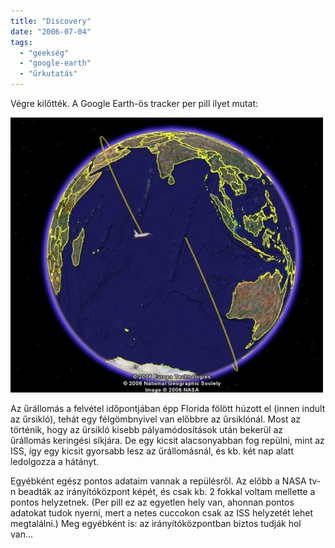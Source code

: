```yaml
---
title: "Discovery"
date: "2006-07-04"
tags: 
  - "geekség"
  - "google-earth"
  - "űrkutatás"
---
```


Végre kilőtték. A Google Earth-ös tracker per pill ilyet mutat:

![shuttle](images/shuttle-500x440.jpg)

Az űrállomás a felvétel időpontjában épp Florida fölött húzott el (innen indult az űrsikló), tehát egy félgömbnyivel van előbbre az űrsiklónál. Most az történik, hogy az űrsikló kisebb pályamódosítások után bekerül az űrállomás keringési síkjára. De egy kicsit alacsonyabban fog repülni, mint az ISS, így egy kicsit gyorsabb lesz az űrállomásnál, és kb. két nap alatt ledolgozza a hátányt.

Egyébként egész pontos adataim vannak a repülésről. Az előbb a NASA tv-n beadták az irányítóközpont képét, és csak kb. 2 fokkal voltam mellette a pontos helyzetnek. (Per pill ez az egyetlen hely van, ahonnan pontos adatokat tudok nyerni, mert a netes cuccokon csak az ISS helyzetét lehet megtalálni.) Meg egyébként is: az irányítóközpontban biztos tudják hol van...
